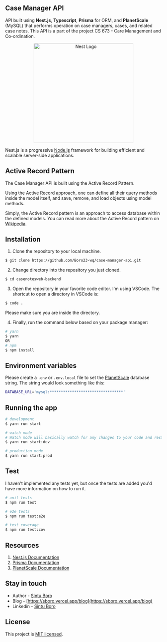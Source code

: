 ## Case Manager API

API built using **Nest.js**, **Typescript**, **Prisma** for ORM, and **PlanetScale** (MySQL) that performs operation on case managers, cases, and related case notes. This API is a part of the project CS 673 - Care Management and Co-ordination.

<p  align="center">
  <a  href="http://nestjs.com/"  target="blank"><img  	src="https://nestjs.com/img/logo_text.svg"  width="320"  alt="Nest Logo" /></a>
</p>

Nest.js is a progressive <a  href="http://nodejs.org"  target="_blank">Node.js</a> framework for building efficient and scalable server-side applications.

## Active Record Pattern

The Case Manager API is built using the Active Record Pattern.

Using the Active Record approach, one can define all their query methods inside the model itself, and save, remove, and load objects using model methods.

Simply, the Active Record pattern is an approach to access database within the defined models. You can read more about the Active Record pattern on [Wikipedia](https://en.wikipedia.org/wiki/Active_record_pattern).

## Installation

1. Clone the repository to your local machine.

```bash
$ git clone https://github.com/Boro23-wq/case-manager-api.git
```

2. Change directory into the repository you just cloned.

```bash
$ cd casenotesweb-backend
```

3. Open the repository in your favorite code editor. I'm using VSCode. The shortcut to open a directory in VSCode is:

```bash
$ code .
```

Please make sure you are inside the directory.

4. Finally, run the command below based on your package manager:

```bash
# yarn
$ yarn
OR
# npm
$ npm install
```

## Environment variables

Please create a `.env` or `.env.local` file to set the [PlanetScale](https://planetscale.com/) database string. The string would look something like this:

```bash
DATABASE_URL='mysql:*********************************'
```

## Running the app

```bash
# development
$ yarn run start

# watch mode
# Watch mode will basically watch for any changes to your code and restart the server accordingly which is very convenient.
$ yarn run start:dev

# production mode
$ yarn run start:prod
```

## Test

I haven't implemented any tests yet, but once the tests are added you'd have more information on how to run it.

```bash
# unit tests
$ npm run test

# e2e tests
$ npm run test:e2e

# test coverage
$ npm run test:cov
```

## Resources

1. [Nest.js Documentation](https://docs.nestjs.com/)
2. [Prisma Documentation](https://www.prisma.io/docs/)
3. [PlanetScale Documentation](https://planetscale.com/docs)

## Stay in touch

- Author - [Sintu Boro](https://sboro.vercel.app/)
- Blog - [https://sboro.vercel.app/blog](https://sboro.vercel.app/blog)
- Linkedin - [Sintu Boro](https://www.linkedin.com/in/sintu-boro/)

## License

This project is [MIT licensed](LICENSE).
